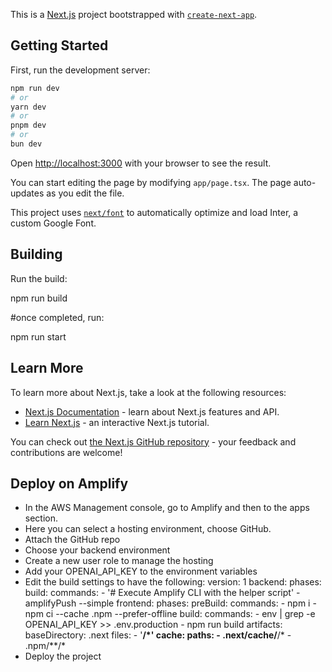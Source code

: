 This is a [Next.js](https://nextjs.org/) project bootstrapped with [`create-next-app`](https://github.com/vercel/next.js/tree/canary/packages/create-next-app).

## Getting Started

First, run the development server:

```bash
npm run dev
# or
yarn dev
# or
pnpm dev
# or
bun dev
```

Open [http://localhost:3000](http://localhost:3000) with your browser to see the result.

You can start editing the page by modifying `app/page.tsx`. The page auto-updates as you edit the file.

This project uses [`next/font`](https://nextjs.org/docs/basic-features/font-optimization) to automatically optimize and load Inter, a custom Google Font.

## Building

Run the build:

npm run build

#once completed, run:

npm run start

## Learn More

To learn more about Next.js, take a look at the following resources:

- [Next.js Documentation](https://nextjs.org/docs) - learn about Next.js features and API.
- [Learn Next.js](https://nextjs.org/learn) - an interactive Next.js tutorial.

You can check out [the Next.js GitHub repository](https://github.com/vercel/next.js/) - your feedback and contributions are welcome!

## Deploy on Amplify

- In the AWS Management console, go to Amplify and then to the apps section.
- Here you can select a hosting environment, choose GitHub.
- Attach the GitHub repo
- Choose your backend environment 
- Create a new user role to manage the hosting
- Add your OPENAI_API_KEY to the environment variables
- Edit the build settings to have the following:
    version: 1
    backend:
      phases:
        build:
          commands:
            - '# Execute Amplify CLI with the helper script'
            - amplifyPush --simple
    frontend:
      phases:
        preBuild:
          commands:
            - npm i
            - npm ci --cache .npm --prefer-offline
        build:
          commands:
            - env | grep -e OPENAI_API_KEY >> .env.production
            - npm run build
      artifacts:
        baseDirectory: .next
        files:
          - '**/*'
      cache:
        paths:
          - .next/cache/**/*
          - .npm/**/*
- Deploy the project
